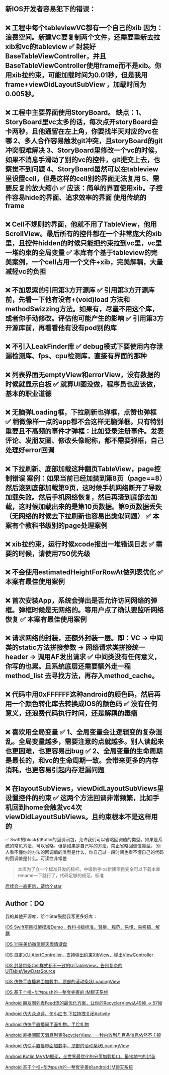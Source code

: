 
## 新IOS开发者容易犯下的错误：

❌ 工程中每个tableviewVC都有一个自己的xib
因为：浪费空间。新建VC要复制两个文件，还需要重新去拉xib和vc的tableview
✅  封装好BaseTableViewController，并且BaseTableViewController使用frame而不是xib。你用xib拉约束，可能加载时间为0.01秒，但是我用frame+viewDidLayoutSubView ，加载时间为0.005秒。
---

❌ 工程中主要界面使用StoryBoard。
缺点：1、StoryBoard里vc太多的话，每次点开storyBoard会卡两秒，且他通留在左上角，你要找半天对应的vc在哪
2、多人合作容易触发git冲突，且storyBoard的git冲突很难解决
3、StoryBoard里修改一个vc的时候，如果不消息手滑动了别的vc的控件，git提交上去，也察觉不到问题
4、StoryBoard虽然可以在tableview里设置cell，但是这样的cell别的界面无法复用
5、需要反复的放大缩小
✅ 应该：简单的界面使用xib。子控件容易hide的界面、追求效率的界面 使用传统的frame
---

❌ Cell不规则的界面，他就不用了TableView，他用ScrollView。最后所有的控件都在一个非常庞大的xib里，且控件hidden的时候只能把约束拉到vc里，vc里一堆约束的全局变量
✅ 本库有个基于tableview的完美案例，一个cell占用一个文件+xib，完美解耦，大量减轻vc的负担
---

❌ 不加思索的引用第3方开源库
✅ 引用第3方开源库前，先看一下他有没有+(void)load 方法和methodSwizzing方法。如果有，尽量不用这个库，或者你手动修改。评估他可能产生的影响
✅ 引用第3方开源库前，再看看他有没有pod别的库
---

❌ 不引入LeakFinder库
✅ debug模式下要使用内存泄漏检测库、fps、cpu检测库，直接有界面的那种
---

❌ 列表界面无emptyView和errorView，没有数据的时候就显示白板
✅ 就算UI图没做，程序员也应该做，基本的职业道德
---

❌ 无脑弹Loading框，下拉刷新也弹框，点赞也弹框
✅ 稍微像样一点的app都不会这样无脑弹框。只有特别重要且不高频的事件才弹框：比如登录注册事件。发表评论、发朋友圈、修改头像昵称，都不需要弹框，自己处理好error回调
---

❌ 下拉刷新、底部加载这种翻页TableView，page控制错误
案例：如果当前已经加装到第8页（page==8）然后滚到底部加载第9页，这时候手机网络断开了导致加载失败。然后手机网络恢复，然后再滚到底部去加载，这时候加载出来的是第10页数据。第9页数据丢失（无网络的时候去下拉刷新也容易出类似问题）
✅ 本案有个教科书级别的page处理案例
---

❌ xib拉约束，运行时候xcode报出一堆错误日志
✅ 需要的时候，请使用750优先级
---

❌ 不会使用estimatedHeightForRowAt做列表优化
✅ 本案有最佳使用案例
---

❌ 首次安装App，系统会弹出是否允许访问网络的弹框。弹框时候是无网络的。等用户点了确认要监听网络恢复
✅ 本案有最佳使用案例
---

❌ 请求网络的封装，还额外封装一层。即：VC -> 中间类的static方法拼接参数 -> 网络请求类拼接统一header -> 调用AF发出请求
✅ 中间类没有任何意义，你写的也累。且系统底层还需要额外走一程method_list 去寻找方法，再存入method_cache。
---

❌ 代码中用0xFFFFFF这种android的颜色码，然后再用一个颜色转化库去转换成IOS的颜色码
✅ 没有任何意义，还浪费代码执行时间，还是解耦的毒瘤
---

❌ 喜欢用全局变量
✅ 1、全局变量会让逻辑变的复杂混乱。全局变量越多，需要注意的点就越多。别人读起来也更困难，也更容易出bug
✅ 2、全局变量的生命周期是最长的，和vc的生命周期一致。会带来更多的内存消耗，也更容易引起内存泄漏问题
---

❌ 在layoutSubViews，viewDidLayoutSubViews里设置控件的约束
✅ 这两个方法回调非常频繁，比如手机回到home会触发vc4次viewDidLayoutSubViews。且约束根本不是这样用的
---

✅ Swift的block和Kotlin的回调闭包，允许我们可以省略回调值的类型。如果是系统的常见方法，可以省略。但是如果是自己写的方法，禁止省略回调值类型。
别人看不懂你的方法的回调值的类型是什么，你自己过一段时间也看不懂自己的代码的回调值是什么。可读性非常差

> 本库为了立一个标准开发的标杆。中级新手ios新建项目完全可以下载本库rename一下就行了，代码足够的规范、标准

[后续会一直更新，请给个star](https://github.com/QDong415/QSwift)

## Author：DQ  
我的其他开源库，给个Star鼓励我写更多好库：

[IOS Swift项目框架模版Demo，教科书级标准。轻量、规范、易懂、易移植、解耦](https://github.com/QDong415/QSwift)

[IOS 1:1完美仿微信聊天表情键盘](https://github.com/QDong415/QKeyboardEmotionView)

[IOS 自定义UIAlertController，支持弹出约束XibView、弹出ViewController](https://github.com/QDong415/QUIAlertController)

[IOS 封装每条Cell样式都不一致的UITableView，告别复杂的UITableViewDataSource](https://github.com/QDong415/QTableKit)

[IOS 仿快手直播界面加载中，顶部的滚动条状LoadingView](https://github.com/QDong415/QStripeAnimationLayer)

[IOS 基于个推+华为push的一整套完善的 IM聊天系统](https://github.com/QDong415/iTopicOCChat)

[Android 朋友圈列表Feed流的最优化方案，让你的RecyclerView从49帧 -> 57帧](https://github.com/QDong415/QFeed)

[Android 仿大众点评、仿小红书 下拉拖拽关闭Activity](https://github.com/QDong415/QDragClose)

[Android 仿快手直播间手画礼物，手绘礼物](https://github.com/QDong415/QDrawGift)

[Android 直播间聊天消息列表RecyclerView。一秒内收到几百条消息依然不卡顿](https://github.com/QDong415/QLiveMessageHelper)

[Android 仿快手直播界面加载中，顶部的滚动条状LoadingView](https://github.com/QDong415/QStripeView)

[Android Kotlin MVVM框架，全世界最优化的分页加载接口、最接地气的封装](https://github.com/QDong415/QKotlin)

[Android 基于个推+华为push的一整套完善的android IM聊天系统](https://github.com/QDong415/iTopicChat)